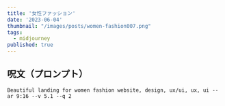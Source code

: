 ```yaml
---
title: '女性ファッション'
date: '2023-06-04'
thumbnail: "/images/posts/women-fashion007.png"
tags:
  - midjourney
published: true
---
```


## 呪文（プロンプト）
```
Beautiful landing for women fashion website, design, ux/ui, ux, ui --ar 9:16 --v 5.1 --q 2
```
